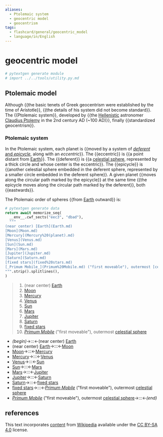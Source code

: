 ```yaml
---
aliases:
  - Ptolemaic system
  - geocentric model
  - geocentrism
tags:
  - flashcard/general/geocentric_model
  - language/in/English
---
```


# geocentric model

```Python
# pytextgen generate module
# import ../../tools/utility.py.md
```

## Ptolemaic model

Although {{the basic tenets of Greek geocentrism were established by the time of Aristotle}}, {{the details of his system did not become standard}}. The {{Ptolemaic system}}, developed by {{the [Hellenistic](Hellenization.md) astronomer [Claudius Ptolemy](Ptolemy.md) in the 2nd century AD (~100 AD)}}, finally {{standardized geocentrism}}. <!--SR:!2024-07-13,13,290!2024-07-16,16,290!2024-07-13,13,290!2024-07-01,2,230!2024-07-16,16,290-->

### Ptolemaic system

In the Ptolemaic system, each planet is {{moved by a system of [_deferent_ and _epicycle_](deferent%20and%20epicycle.md), along with an _eccentric_}}. The {{eccentric}} is {{a point distant from [Earth](Earth.md)}}. The {{deferent}} is {{a [celestial sphere](celestial%20sphere.md), represented by a thick circle and whose center is the eccentric}}. The {{epicycle}} is {{another celestial sphere embedded in the deferent sphere, represented by a smaller circle embedded in the deferent sphere}}. A given planet {{moves along the circular path marked by the epicycle}} at the same time {{the epicycle moves along the circular path marked by the deferent}}, both {{eastwards}}. <!--SR:!2024-07-14,14,290!2024-07-15,15,290!2024-07-16,16,290!2024-07-13,13,290!2024-07-13,13,290!2024-07-16,16,290!2024-07-07,8,250!2024-07-14,14,290!2024-07-15,15,290!2024-07-12,12,270-->

The Ptolemaic order of spheres {{from [Earth](Earth.md) outward}} is: <!--SR:!2024-07-13,13,290-->

```Python
# pytextgen generate data
return await memorize_seq(
  __env__.cwf_sects("eec3", "dbad"),
  """
(near center) [Earth](Earth.md)
[Moon](Moon.md)
[Mercury](Mercury%20(planet).md)
[Venus](Venus.md)
[Sun](Sun.md)
[Mars](Mars.md)
[Jupiter](Jupiter.md)
[Saturn](Saturn.md)
[fixed stars](fixed%20stars.md)
[_Primum Mobile_](Primum%20Mobile.md) ("first moveable"), outermost [celestial sphere](celestial%20sphere.md)
""".strip().splitlines(),
)
```

<!--pytextgen generate section="eec3"--><!-- The following content is generated at 2024-06-25T18:12:43.010279+08:00. Any edits will be overridden! -->

> 1. (near center) [Earth](Earth.md)
> 2. [Moon](Moon.md)
> 3. [Mercury](Mercury%20(planet).md)
> 4. [Venus](Venus.md)
> 5. [Sun](Sun.md)
> 6. [Mars](Mars.md)
> 7. [Jupiter](Jupiter.md)
> 8. [Saturn](Saturn.md)
> 9. [fixed stars](fixed%20stars.md)
> 10. [_Primum Mobile_](Primum%20Mobile.md) ("first moveable"), outermost [celestial sphere](celestial%20sphere.md)

<!--/pytextgen-->

<!--pytextgen generate section="dbad"--><!-- The following content is generated at 2024-06-25T18:12:42.998219+08:00. Any edits will be overridden! -->

- _(begin)_→:::←(near center) [Earth](Earth.md) <!--SR:!2024-07-15,15,290!2024-07-16,16,290-->
- (near center) [Earth](Earth.md)→:::←[Moon](Moon.md) <!--SR:!2024-07-14,14,290!2024-07-17,17,290-->
- [Moon](Moon.md)→:::←[Mercury](Mercury%20(planet).md) <!--SR:!2024-07-14,14,290!2024-07-15,15,290-->
- [Mercury](Mercury%20(planet).md)→:::←[Venus](Venus.md) <!--SR:!2024-07-14,14,290!2024-07-17,17,290-->
- [Venus](Venus.md)→:::←[Sun](Sun.md) <!--SR:!2024-07-07,8,250!2024-07-17,17,290-->
- [Sun](Sun.md)→:::←[Mars](Mars.md) <!--SR:!2024-07-15,15,290!2024-07-15,15,290-->
- [Mars](Mars.md)→:::←[Jupiter](Jupiter.md) <!--SR:!2024-07-11,12,270!2024-07-17,17,290-->
- [Jupiter](Jupiter.md)→:::←[Saturn](Saturn.md) <!--SR:!2024-07-09,9,270!2024-07-15,15,290-->
- [Saturn](Saturn.md)→:::←[fixed stars](fixed%20stars.md) <!--SR:!2024-07-14,14,290!2024-07-17,17,290-->
- [fixed stars](fixed%20stars.md)→:::←[_Primum Mobile_](Primum%20Mobile.md) ("first moveable"), outermost [celestial sphere](celestial%20sphere.md) <!--SR:!2024-07-16,16,290!2024-07-17,17,290-->
- [_Primum Mobile_](Primum%20Mobile.md) ("first moveable"), outermost [celestial sphere](celestial%20sphere.md)→:::←_(end)_ <!--SR:!2024-07-14,14,290!2024-07-13,13,290-->

<!--/pytextgen-->

## references

This text incorporates [content](https://en.wikipedia.org/wiki/geocentric_model) from [Wikipedia](Wikipedia.md) available under the [CC BY-SA 4.0](https://creativecommons.org/licenses/by-sa/4.0/) license.

